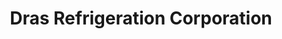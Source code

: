 ---
title: "Dras Refrigeration Corporation"
url: /mandaluyong/dras-refrigeration-corporation/
shop: Baumarkt
---